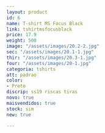 ```yaml
---
layout: product
id: 6
name: T-shirt MS Focus Black
link: tshirtmsfocusblack
price: 17.9
weight: 500
image: "/assets/images/20.2-2.jpg"
sec: "/assets/images/20.1-1.jpg"
thir: "/assets/images/20.3-1.jpg"
four: "/assets/images/20-1.jpg"
categoria: tshirts
att: padrao
color:
- Preto
discrip: ss19 riscas tiras
novo: true
maisvendidos: true
stock: sim
new: true

---
```

